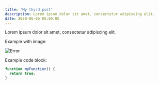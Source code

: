 ```yaml
---
title: 'My third post'
description: Lorem ipsum dolor sit amet, consectetur adipiscing elit.
date: 2020-06-06 00:00:00
---
```


Lorem ipsum dolor sit amet, consectetur adipiscing elit.

Example with image:

![Error](../assets/images/posts/error.png)

Example code block:

```js
function myFunction() {
  return true;
}
```
